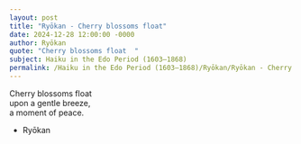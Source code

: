 ```yaml
---
layout: post
title: "Ryōkan - Cherry blossoms float"
date: 2024-12-28 12:00:00 -0000
author: Ryōkan
quote: "Cherry blossoms float  "
subject: Haiku in the Edo Period (1603–1868)
permalink: /Haiku in the Edo Period (1603–1868)/Ryōkan/Ryōkan - Cherry blossoms float
---
```


Cherry blossoms float  
upon a gentle breeze,  
a moment of peace.

- Ryōkan
